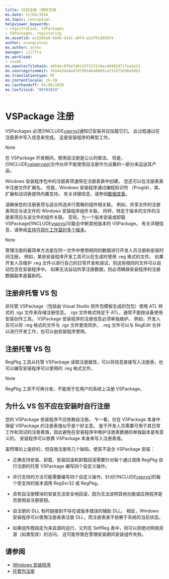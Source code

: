 ```yaml
---
title: VS包注册 |微软文档
ms.date: 11/04/2016
ms.topic: conceptual
helpviewer_keywords:
- registration, VSPackages
- VSPackages, registering
ms.assetid: ecd20da8-b04b-4141-a8f4-a2ef91dd597a
author: acangialosi
ms.author: anthc
manager: jillfra
ms.workload:
- vssdk
ms.openlocfilehash: a05dec8fbef40143f31f2c0ac484824717ea2e32
ms.sourcegitcommit: 16a4a5da4a4fd795b46a0869ca2152f2d36e6db2
ms.translationtype: MT
ms.contentlocale: zh-CN
ms.lasthandoff: 04/06/2020
ms.locfileid: "80703919"
---
```

# <a name="vspackage-registration"></a>VSPackage 注册
VSPackages 必须[!INCLUDE[vsprvs](../../code-quality/includes/vsprvs_md.md)]通知已安装并应加载它们。 此过程通过在注册表中写入信息来完成。 这是安装程序的典型工作。

> [!NOTE]
> 在 VSPackage 开发期间，使用自注册是公认的做法。 但是，[!INCLUDE[vsipprvsip](../../extensibility/includes/vsipprvsip_md.md)]合作伙伴不能使用自注册作为设置的一部分来运送其产品。

 Windows 安装程序包中的注册表项通常在注册表表中创建。 您还可以在注册表表中注册文件扩展名。 但是，Windows 安装程序通过编程标识符 （ProgId）、类、扩展和动词表提供内置支持。 有关详细信息，请参阅[数据库表](/windows/desktop/Msi/database-tables)。

 请确保您的注册表项与适合所选并行策略的组件相关联。 例如，共享文件的注册表项应与该文件的 Windows 安装程序组件关联。 同样，特定于版本的文件的注册表项应与该文件的组件关联。 否则，为一个版本安装或卸载 VSPackage[!INCLUDE[vsprvs](../../code-quality/includes/vsprvs_md.md)]可能会中断其他版本的 VSPackage。 有关详细信息，请参阅[支持可视化工作室的多个版本](../../extensibility/supporting-multiple-versions-of-visual-studio.md)。

> [!NOTE]
> 管理注册的最简单方法是在同一文件中使用相同的数据进行开发人员注册和安装时间注册。 例如，某些安装程序开发工具可以在生成时使用 .reg 格式的文件。 如果开发人员维护 .reg 文件以进行自己的日常开发和调试，则这些相同的文件可以自动包含在安装程序中。 如果无法自动共享注册数据，则必须确保安装程序的注册数据副本是最新的。

## <a name="registering-unmanaged-vspackages"></a>注册非托管 VS 包
 非托管 VSPackage（包括由 Visual Studio 软件包模板生成的包包）使用 ATL 样式的 .rgs 文件来存储注册信息。 .rgs 文件格式特定于 ATL，通常不能按设备使用安装创作工具。 VSPackage 安装程序的注册信息必须单独维护。 例如，开发人员可以将 .reg 格式的文件与 .rgs 文件更改同步。 .reg 文件可以与 RegEdit 合并以进行开发工作，也可以由安装程序使用。

## <a name="registering-managed-vspackages"></a>注册托管 VS 包
 RegPkg 工具从托管 VSPackage 读取注册属性，可以将信息直接写入注册表，也可以编写安装程序可以使用的 .reg 格式文件。

> [!NOTE]
> RegPkg 工具不可再分发，不能用于在用户的系统上注册 VSPackage。

## <a name="why-vspackages-should-not-self-register-at-install-time"></a>为什么 VS 包不应在安装时自行注册
 您的 VSPackage 安装程序不应依赖自注册。 乍一看，仅在 VSPackage 本身中保留 VSPackage 的注册表值似乎是个好主意。 鉴于开发人员需要可用于其日常工作和测试的注册表值，因此避免在安装程序中维护注册表数据的单独副本是有意义的。 安装程序可以依靠 VSPackage 本身来写入注册表值。

 虽然理论上是好的，但自我注册有几个缺陷，使其不适合 VSPackage 安装：

- 正确支持安装、卸载、安装回滚和卸载回滚需要针对每个通过调用 RegPkg 自行注册的托管 VSPackage 编写四个自定义操作。

- 并行支持的方法可能需要编写四个自定义操作，针对[!INCLUDE[vsprvs](../../code-quality/includes/vsprvs_md.md)]的每个受支持的版本调用 RegSvr32 或 RegPkg。

- 具有自注册模块的安装无法安全地回滚，因为无法说明其他功能或应用程序是否使用自注册密钥。

- 自注册的 DLL 有时链接到不存在或版本错误的辅助 DLL。 相反，Windows 安装程序可以使用注册表表注册 DLL，而注册表表不依赖于系统的当前状态。

- 如果组件既指定为来自源的运行，又列在 SelfReg 表中，则可以拒绝对网络资源（如类型库）的访问。 这可能导致在管理安装期间安装组件失败。

## <a name="see-also"></a>请参阅
- [Windows 安装程序](/windows/desktop/Msi/windows-installer-portal)
- [托管包注册](https://msdn.microsoft.com/library/f69e0ea3-6a92-4639-8ca9-4c9c210e58a1)
